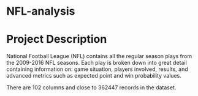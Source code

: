 # NFL-analysis

# Project Description
National Football League (NFL) contains all the regular season plays from the 2009-2016 NFL seasons. Each play is broken down into great detail containing information on: game situation, players involved, results, and advanced metrics such as expected point and win probability values.

There are 102 columns and close to 362447 records in the dataset.
